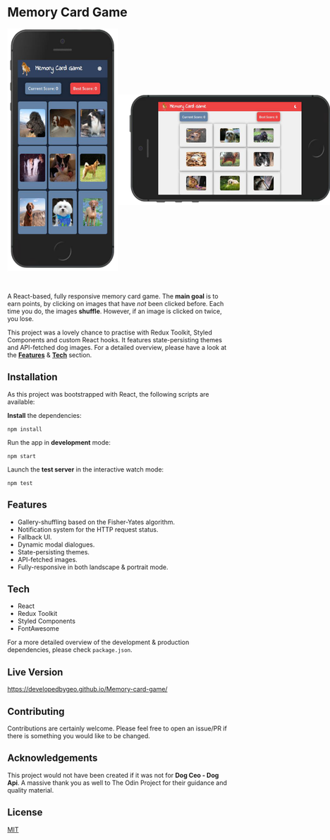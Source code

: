 # Memory Card Game

<div style="display: flex">
<img src='./public/sample-v.png' height='550px' width='250px' alt='mobile viewport - portrait mode'/>
<img style="align-self: center" src='./public/sample-h.png' height='250px' width='500px'alt='mobile viewport - landscape mode'/>
</div>

<br>
<br>

A React-based, fully responsive memory card game. The **main goal** is to earn points, by clicking on images that have _not_ been clicked before. Each time you do, the images **shuffle**. However, if an image is clicked on twice, you lose.

This project was a lovely chance to practise with Redux Toolkit, Styled Components and custom React hooks. It features state-persisting themes and API-fetched dog images. For a detailed overview, please have a look at the [**Features**](#features) & [**Tech**](#tech) section.

## Installation

As this project was bootstrapped with React, the following scripts are available:

**Install** the dependencies:

```
npm install
```

Run the app in **development** mode:

```
npm start
```

Launch the **test server** in the interactive watch mode:

```
npm test
```

## <a id='features'></a>Features

- Gallery-shuffling based on the Fisher-Yates algorithm.
- Notification system for the HTTP request status.
- Fallback UI.
- Dynamic modal dialogues.
- State-persisting themes.
- API-fetched images.
- Fully-responsive in both landscape & portrait mode.

## <a id='tech'></a>Tech

- React
- Redux Toolkit
- Styled Components
- FontAwesome

For a more detailed overview of the development & production dependencies, please check `package.json`.

## Live Version

<https://developedbygeo.github.io/Memory-card-game/>

## Contributing

Contributions are certainly welcome. Please feel free to open an issue/PR if there is something you would like to be changed.

## Acknowledgements

This project would not have been created if it was not for **Dog Ceo - Dog Api**. A massive thank you as well to The Odin Project for their guidance and quality material.

## License

[MIT](./LICENSE.md)
